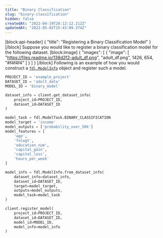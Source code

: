 ```yaml
---
title: "Binary Classification"
slug: "binary-classification"
hidden: false
createdAt: "2022-04-19T20:12:12.212Z"
updatedAt: "2022-05-02T15:43:09.374Z"
---
```

[block:api-header]
{
  "title": "Registering a Binary Classification Model"
}
[/block]
Suppose you would like to register a binary classification model for the following dataset.
[block:image]
{
  "images": [
    {
      "image": [
        "https://files.readme.io/138d2f2-adult_df.png",
        "adult_df.png",
        1426,
        654,
        "#f4f4f4"
      ]
    }
  ]
}
[/block]
Following is an example of how you would construct a [`fdl.ModelInfo`](https://api.fiddler.ai/#fdl-modelinfo) object and register such a model.

```python
PROJECT_ID = 'example_project'
DATASET_ID = 'adult_data'
MODEL_ID = 'binary_model'

dataset_info = client.get_dataset_info(
    project_id=PROJECT_ID,
    dataset_id=DATASET_ID
)

model_task = fdl.ModelTask.BINARY_CLASSIFICATION
model_target = 'income'
model_outputs = ['probability_over_50k']
model_features = [
    'age',
    'fnlwgt',
    'education_num',
    'capital_gain',
    'capital_loss',
    'hours_per_week'
]

model_info = fdl.ModelInfo.from_dataset_info(
    dataset_info=dataset_info,
    dataset_id=DATASET_ID,
    target=model_target,
    outputs=model_outputs,
    model_task=model_task
)

client.register_model(
    project_id=PROJECT_ID,
    dataset_id=DATASET_ID,
    model_id=MODEL_ID,
    model_info=model_info
)
```